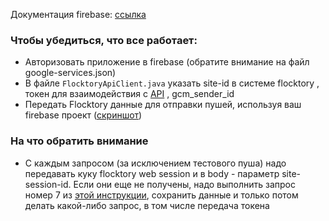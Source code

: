 Документация firebase: [ссылка](https://firebase.google.com/docs/cloud-messaging/android/client)

### Чтобы убедиться, что все работает:
* Авторизовать приложение в firebase (обратите внимание на файл google-services.json)
* В файле `FlocktoryApiClient.java` указать site-id в системе flocktory , токен для взаимодействия с [API](http://flocktory.com/help/client-api)  , gcm_sender_id
* Передать Flocktory данные для отправки пушей, используя ваш firebase проект ([скриншот](https://monosnap.com/file/ZAsZMARL7JGYe7NK5LNGLxxXNok498))

### На что обратить внимание
* C каждым запросом (за исключением тестового пуша) надо передавать куку flocktory web session и в body - параметр site-session-id. Если они еще не получены, надо выполнить запрос номер 7 из [этой инструкции](https://flocktory.github.io/ru/push/mobile-integration/), сохранить данные и только потом делать какой-либо запрос, в том числе передача токена